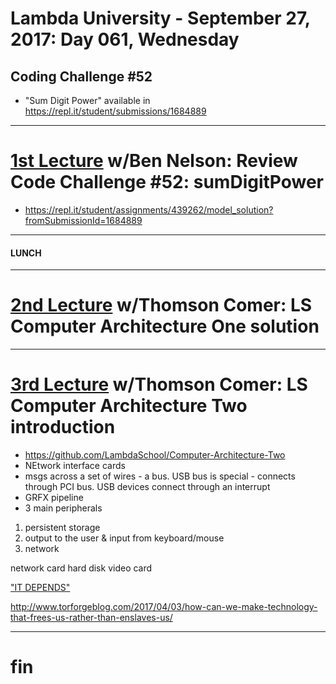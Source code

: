 # Lambda University - September 27, 2017: Day 061, Wednesday
## Coding Challenge #52
- "Sum Digit Power" available in https://repl.it/student/submissions/1684889
***
# [1st Lecture](https://youtu.be/sG8YnMyKohA) w/Ben Nelson: Review Code Challenge #52: sumDigitPower
- https://repl.it/student/assignments/439262/model_solution?fromSubmissionId=1684889

***
#### LUNCH
***
# [2nd Lecture](https://youtu.be/2YI1zyfHapI) w/Thomson Comer: LS Computer Architecture One solution
***
# [3rd Lecture](https://youtu.be/_ivSbOPoJNk) w/Thomson Comer: LS Computer Architecture Two introduction
- https://github.com/LambdaSchool/Computer-Architecture-Two
- NEtwork interface cards
- msgs across a set of wires - a bus. USB bus is special - connects through PCI bus. USB devices connect through an interrupt
- GRFX pipeline
- 3 main peripherals
1. persistent storage
2. output to the user & input from keyboard/mouse
3. network

network card
hard disk
video card

["IT DEPENDS"](https://youtu.be/_ivSbOPoJNk?=49m47s)

http://www.torforgeblog.com/2017/04/03/how-can-we-make-technology-that-frees-us-rather-than-enslaves-us/

***
# fin
